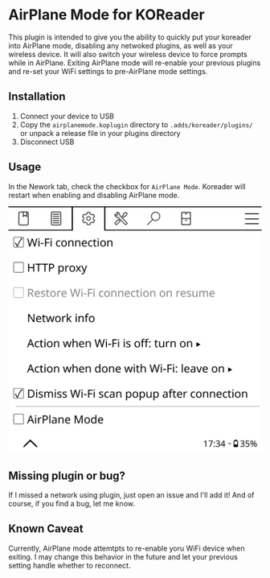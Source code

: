 # AirPlane Mode for KOReader

This plugin is intended to give you the ability to quickly put your koreader into AirPlane mode, disabling any netwoked plugins, as well as your wireless device. It will also switch your wireless device to force prompts while in AirPlane. Exiting AirPlane mode will re-enable your previous plugins and re-set your WiFi settings to pre-AirPlane mode settings.

## Installation

1. Connect your device to USB
1. Copy the `airplanemode.koplugin` directory to `.adds/koreader/plugins/` or unpack a release file in your plugins directory
1. Disconnect USB

## Usage

In the Nework tab, check the checkbox for `AirPlane Mode`. Koreader will restart when enabling and disabling AirPlane mode.

![Screenshot of the Network tab with AirPlane Mode installed](<https://raw.githubusercontent.com/kodermike/kodermike.github.io/refs/heads/master/images/airplane_mode_menu.png>)

## Missing plugin or bug?

If I missed a network using plugin, just open an issue and I'll add it! And of course, if you find a bug, let me know.

## Known Caveat

Currently, AirPlane mode attemtpts to re-enable yoru WiFi device when exiting. I may change this behavior in the future and let your previous setting handle whether to reconnect.
